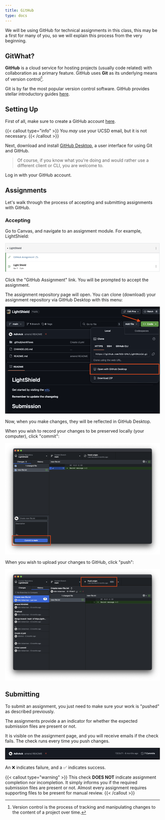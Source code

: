 ```yaml
---
title: GitHub
type: docs
---
```


We will be using GitHub for technical assignments in this class, this may be a first for many of you,
so we will explain this process from the very beginning.

## GitWhat?

**GitHub** is a cloud service for hosting projects (usually code related) with collaboration as a
primary feature. GitHub uses **Git** as its underlying means of version control[^1].

Git is by far the most popular version control software. GitHub provides stellar introductory
guides [here](https://github.com/git-guides).

## Setting Up

First of all, make sure to create a GitHub account [here](https://github.com/join).

{{< callout type="info" >}}
  You *may* use your UCSD email, but it is not necessary.
{{< /callout >}}

Next, download and install [GitHub Desktop](https://desktop.github.com/download/), a user interface for using Git and GitHub.

> Of course, if you know what you're doing and would rather use a different client or CLI, you are welcome to.

Log in with your GitHub account.

## Assignments

Let's walk through the process of accepting and submitting assignments with GitHub.

### Accepting

Go to Canvas, and navigate to an assignment module. For example, LightShield:

![](images/canvas-module.png)

Click the "GitHub Assignment" link. You will be prompted to accept the assignment.

The assignment repository page will open. You can clone (download) your assignment repository via GitHub Desktop with this menu:

![](images/clone-assignment.png)

Now, when you make changes, they will be reflected in GitHub Desktop.

When you wish to record your changes to be preserved locally (your computer), click "commit":

![](images/gh-desktop-changes.png)

When you wish to upload your changes to GitHub, click "push":

![](images/gh-desktop-push.png)

## Submitting

To submit an assignment, you just need to make sure your work is "pushed" as described previously.

The assignments provide a an indicator for whether the expected submission files are present or not.

It is visible on the assignment page, and you will receive emails if the check fails. The check runs every
time you push changes.

![](images/assignment-check.png)

An ❌ indicates failure, and a ✅ indicates success.

{{< callout type="warning" >}}
  This check **DOES NOT** indicate assignment completion nor incompletion. It simply informs you if the required
  submission files are present or not. Almost every assignment requires supporting files to be present for manual
  review.
{{< /callout >}}

[^1]: Version control is the process of tracking and manipulating changes to the content of a project over time.
